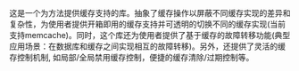 这是一个为方法提供缓存支持的库。抽象了缓存操作以屏蔽不同缓存实现的差异和复杂性，为使用者提供开箱即用的缓存支持并可透明的切换不同的缓存实现(当前支持memcache)。同时，这个库还为使用者提供了基于缓存的故障转移功能(典型应用场景：在数据库和缓存之间实现相互的故障转移)。另外，还提供了灵活的缓存控制机制, 如局部/全局禁用缓存控制，便捷的缓存清除/过期控制等。